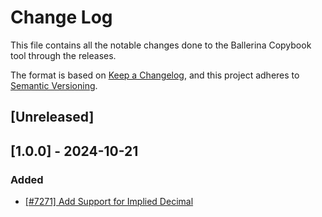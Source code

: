 # Change Log

This file contains all the notable changes done to the Ballerina Copybook tool through the releases.

The format is based on [Keep a Changelog](https://keepachangelog.com/en/1.0.0/), and this project adheres to [Semantic Versioning](https://semver.org/spec/v2.0.0.html).

## [Unreleased]

## [1.0.0] - 2024-10-21

### Added
- [[#7271] Add Support for Implied Decimal](https://github.com/ballerina-platform/ballerina-library/issues/7271)
